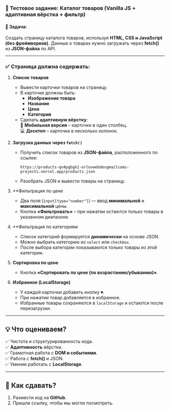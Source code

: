 ### **📝 Тестовое задание: Каталог товаров (Vanilla JS + адаптивная вёрстка + фильтр)**  

#### **📌 Задача:**  
Создать страницу каталога товаров, используя **HTML, CSS и JavaScript (без фреймворков)**. Данные о товарах нужно загружать через **fetch()** из **JSON-файла** по API.

---

### ✅ **Страница должна содержать:**
1. **Список товаров**  
   - Вывести карточки товаров на страницу.
   - В карточке должны быть:  
     - **Изображение товара**  
     - **Название**  
     - **Цена**  
     - **Категория**
   - Сделать **адаптивную вёрстку**:  
     📱 **Мобильная версия** – карточки в один столбец.  
     💻 **Десктоп** – карточки в несколько колонок.

2. **Загрузка данных через `fetch()`**  
   - Получить список товаров из **JSON-файла**, расположенного по ссылке:  
     ```
     https://products-qn4pgbgk1-orlovwebdevgmailcoms-projects.vercel.app/products.json
     ```
   - Разобрать JSON и вывести товары на страницу.

3. **Фильтрация по цене  
   - Два поля (`input[type="number"]`) — ввод **минимальной** и **максимальной** цены.  
   - Кнопка **«Фильтровать»** – при нажатии остаются только товары в указанном диапазоне.

4. **Фильтрация по категориям  
   - Список категорий формируется **динамически** на основе JSON.  
   - Можно выбрать категорию из `select` или `checkbox`.  
   - После выбора категории показываются только товары из этой категории.
5. **Сортировка по цене**  
   - Кнопка **«Сортировать по цене (по возрастанию/убыванию)»**.
6. **Избранное (LocalStorage)**
   - У каждой карточки добавить кнопку `♥`.  
   - При нажатии товар добавляется в избранное.  
   - Избранные товары сохраняются в `localStorage` и остаются после перезагрузки.
---

## **💡 Что оцениваем?**
✅ Чистота и структурированность кода.  
✅ **Адаптивность** вёрстки.  
✅ Грамотная работа с **DOM и событиями**.  
✅ Работа с **fetch()** и JSON.  
✅ Умение работать с **LocalStorage**.  

---

## **📩 Как сдавать?**
1. Размести код на **GitHub**.  
2. Пришли ссылку, чтобы мы могли посмотреть.  
